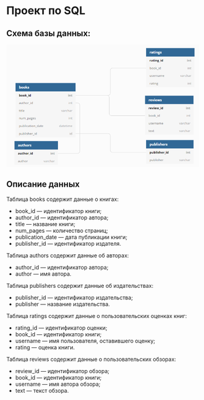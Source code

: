 # Проект по SQL

## Схема базы данных:

![bd2](https://github.com/DaniilKur/Yandex.Practicum_Data_Analyst/blob/main/Image%20(2).png)

## Описание данных

Таблица books содержит данные о книгах:
- book_id — идентификатор книги;
- author_id — идентификатор автора;
- title — название книги;
- num_pages — количество страниц;
- publication_date — дата публикации книги;
- publisher_id — идентификатор издателя.
  
Таблица authors содержит данные об авторах:
- author_id — идентификатор автора;
- author — имя автора.
  
Таблица publishers содержит данные об издательствах:
- publisher_id — идентификатор издательства;
- publisher — название издательства.
  
Таблица ratings содержит данные о пользовательских оценках книг:
- rating_id — идентификатор оценки;
- book_id — идентификатор книги;
- username — имя пользователя, оставившего оценку;
- rating — оценка книги.

Таблица reviews содержит данные о пользовательских обзорах:
- review_id — идентификатор обзора;
- book_id — идентификатор книги;
- username — имя автора обзора;
- text — текст обзора.
